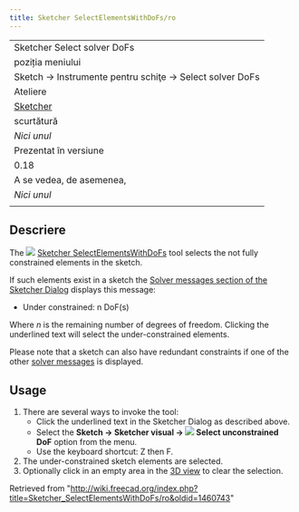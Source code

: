 ```yaml
---
title: Sketcher SelectElementsWithDoFs/ro
---
```

|  |
| --- |
| Sketcher Select solver DoFs |
| poziția meniului |
| Sketch → Instrumente pentru schiţe → Select solver DoFs |
| Ateliere |
| [Sketcher](/Sketcher_Workbench/ro "Sketcher Workbench/ro") |
| scurtătură |
| *Nici unul* |
| Prezentat în versiune |
| 0.18 |
| A se vedea, de asemenea, |
| *Nici unul* |
|  |

## Descriere

The ![](/images/Sketcher_SelectElementsWithDoFs.svg) [Sketcher SelectElementsWithDoFs](/Sketcher_SelectElementsWithDoFs "Sketcher SelectElementsWithDoFs") tool selects the not fully constrained elements in the sketch.

If such elements exist in a sketch the [Solver messages section of the Sketcher Dialog](/Sketcher_Dialog#Solver_messages "Sketcher Dialog") displays this message:

* Under constrained: n DoF(s)

Where *n* is the remaining number of degrees of freedom. Clicking the underlined text will select the under-constrained elements.

Please note that a sketch can also have redundant constraints if one of the other [solver messages](/Sketcher_Dialog#Solver_messages "Sketcher Dialog") is displayed.

## Usage

1. There are several ways to invoke the tool:
   * Click the underlined text in the Sketcher Dialog as described above.
   * Select the **Sketch → Sketcher visual → ![](/images/Sketcher_SelectElementsWithDoFs.svg) Select unconstrained DoF** option from the menu.
   * Use the keyboard shortcut: Z then F.
2. The under-constrained sketch elements are selected.
3. Optionally click in an empty area in the [3D view](/3D_view "3D view") to clear the selection.

Retrieved from "<http://wiki.freecad.org/index.php?title=Sketcher_SelectElementsWithDoFs/ro&oldid=1460743>"